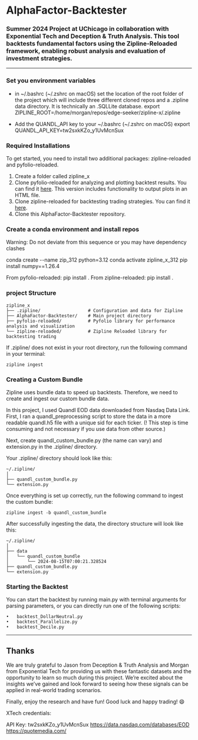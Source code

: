 # AlphaFactor-Backtester
### **Summer 2024 Project at UChicago in collaboration with Exponential Tech and Deception &amp; Truth Analysis. This tool backtests fundamental factors using the Zipline-Reloaded framework, enabling robust analysis and evaluation of investment strategies.**

---

### Set you environment variables
* in ~/.bashrc (~/.zshrc on macOS) set the location of the root folder of the project which will include three different cloned repos and a .zipline data directory.  It is technically an .SQLLite database.
export ZIPLINE_ROOT=/home/morgan/repos/edge-seeker/zipline-x/.zipline

* Add the QUANDL_API key to your ~/.bashrc (~/.zshrc on macOS) 
export QUANDL_API_KEY=tw2sxkKZo_y1UvMcnSux

### Required Installations
To get started, you need to install two additional packages: zipline-reloaded and pyfolio-reloaded.
1. Create a folder called zipline_x
2.	Clone pyfolio-reloaded for analyzing and plotting backtest results. You can find it [here](https://github.com/YuweiUltra/pyfolio-reloaded). This version includes functionality to output plots in an HTML file.
3.	Clone zipline-reloaded for backtesting trading strategies. You can find it [here](https://github.com/YuweiUltra/zipline-reloaded).
4.	Clone this AlphaFactor-Backtester repository.

### Create a conda environment and install repos
Warning: Do not deviate from this sequence or you may have dependency clashes

conda create --name zip_312 python=3.12
conda activate zipline_x_312
pip install numpy==1.26.4

From pyfolio-reloaded:
pip install .
From zipline-reloaded:
pip install .

### project Structure
```
zipline_x
├── .zipline/                  # Configuration and data for Zipline
├── AlphaFactor-Backtester/    # Main project directory
├── pyfolio-reloaded/          # Pyfolio library for performance analysis and visualization
└── zipline-reloaded/          # Zipline Reloaded library for backtesting trading
```
If .zipline/ does not exist in your root directory, run the following command in your terminal:
```
zipline ingest
```

### Creating a Custom Bundle
Zipline uses bundle data to speed up backtests. Therefore, we need to create and ingest our custom bundle data.

In this project, I used Quandl EOD data downloaded from Nasdaq Data Link. First, I ran a quandl_preprocessing script to store the data in a more readable quandl.h5 file with a unique sid for each ticker. (! This step is time consuming and not necessary if you use data from other source.)

Next, create quandl_custom_bundle.py (the name can vary) and extension.py in the .zipline/ directory.

Your .zipline/ directory should look like this:
```
~/.zipline/
│
├── quandl_custom_bundle.py
└── extension.py
```
Once everything is set up correctly, run the following command to ingest the custom bundle:
```
zipline ingest -b quandl_custom_bundle
```
After successfully ingesting the data, the directory structure will look like this:
```
~/.zipline/
│
├── data
│   └── quandl_custom_bundle
│       └── 2024-08-15T07:00:21.328524
├── quandl_custom_bundle.py
└── extension.py
```

### Starting the Backtest 
You can start the backtest by running main.py with terminal arguments for parsing parameters, or you can directly run one of the following scripts:

	•	backtest_DollarNeutral.py
	•	backtest_Parallelize.py
	•	backtest_Decile.py

---

## Thanks
We are truly grateful to Jason from Deception & Truth Analysis and Morgan from Exponential Tech for providing us with these fantastic datasets and the opportunity to learn so much during this project. We’re excited about the insights we’ve gained and look forward to seeing how these signals can be applied in real-world trading scenarios.

Finally, enjoy the research and have fun! Good luck and happy trading! 😄


XTech credentials:

API Key: tw2sxkKZo_y1UvMcnSux
https://data.nasdaq.com/databases/EOD
https://quotemedia.com/
